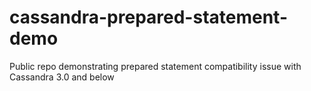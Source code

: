 # cassandra-prepared-statement-demo
Public repo demonstrating prepared statement compatibility issue with Cassandra 3.0 and below
